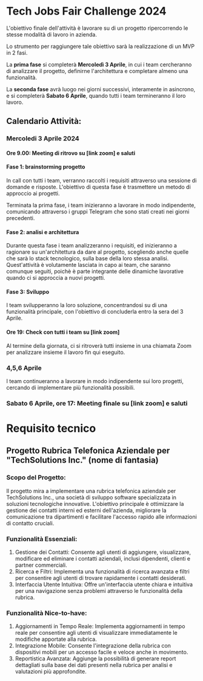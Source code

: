# Tech Jobs Fair Challenge 2024

L'obiettivo finale dell'attività è lavorare su di un progetto ripercorrendo le stesse modalità di lavoro in azienda.

Lo strumento per raggiungere tale obiettivo sarà la realizzazione di un MVP in 2 fasi.

La **prima fase** si completerà **Mercoledì 3 Aprile**, in cui i team cercheranno di analizzare il progetto, definirne l'architettura e completare almeno una funzionalità.

La **seconda fase** avrà luogo nei giorni successivi, interamente in asincrono, e si completerà **Sabato 6 Aprile**, quando tutti i team termineranno il loro lavoro.

## Calendario Attività:

### Mercoledi 3 Aprile 2024

#### Ore 9.00: Meeting di ritrovo su [link zoom] e saluti

#### Fase 1: brainstorming progetto
In call con tutti i team, verranno raccolti i requisiti attraverso una sessione di domande e risposte.
L'obiettivo di questa fase è trasmettere un metodo di approccio ai progetti.

Terminata la prima fase, i team inizieranno a lavorare in modo indipendente, comunicando attraverso i gruppi Telegram che sono stati creati nei giorni precedenti. 

#### Fase 2: analisi e architettura
Durante questa fase i team analizzeranno i requisiti, ed inizieranno a ragionare su un'architettura da dare al progetto, scegliendo anche quelle che sarà lo stack tecnologico, sulla base della loro stessa analisi.
Quest'attività è volutamente lasciata in capo ai team, che saranno comunque seguiti, poichè è parte integrante delle dinamiche lavorative quando ci si approccia a nuovi progetti.

#### Fase 3: Sviluppo
I team svilupperanno la loro soluzione, concentrandosi su di una funzionalità principale, con l'obiettivo di concluderla entro la sera del 3 Aprile.

#### Ore 19: Check con tutti i team su [link zoom]
Al termine della giornata, ci si ritroverà tutti insieme in una chiamata Zoom per analizzare insieme il lavoro fin qui eseguito.

### 4,5,6 Aprile
I team continueranno a lavorare in modo indipendente sui loro progetti, cercando di implementare più funzionalità possibili.

### Sabato 6 Aprile, ore 17: Meeting finale su [link zoom] e saluti


# Requisito tecnico

## Progetto Rubrica Telefonica Aziendale per "TechSolutions Inc." (nome di fantasia)

### Scopo del Progetto:
Il progetto mira a implementare una rubrica telefonica aziendale per TechSolutions Inc., una società di sviluppo software specializzata in soluzioni tecnologiche innovative. L'obiettivo principale è ottimizzare la gestione dei contatti interni ed esterni dell'azienda, migliorare la comunicazione tra dipartimenti e facilitare l'accesso rapido alle informazioni di contatto cruciali.

### Funzionalità Essenziali:

1. Gestione dei Contatti: Consente agli utenti di aggiungere, visualizzare, modificare ed eliminare i contatti aziendali, inclusi dipendenti, clienti e partner commerciali.
2. Ricerca e Filtri: Implementa una funzionalità di ricerca avanzata e filtri per consentire agli utenti di trovare rapidamente i contatti desiderati.
3. Interfaccia Utente Intuitiva: Offre un'interfaccia utente chiara e intuitiva per una navigazione senza problemi attraverso le funzionalità della rubrica.

### Funzionalità Nice-to-have:

1. Aggiornamenti in Tempo Reale: Implementa aggiornamenti in tempo reale per consentire agli utenti di visualizzare immediatamente le modifiche apportate alla rubrica.
2. Integrazione Mobile: Consente l'integrazione della rubrica con dispositivi mobili per un accesso facile e veloce anche in movimento.
3. Reportistica Avanzata: Aggiunge la possibilità di generare report dettagliati sulla base dei dati presenti nella rubrica per analisi e valutazioni più approfondite.
